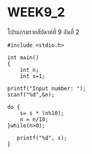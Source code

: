 # WEEK9_2
โปรแกรมรายสัปดาห์ที่ 9 อันที่ 2

    #include <stdio.h>

    int main()
    {
        int n;
        int s=1;
    
    printf("Input number: ");
    scanf("%d",&n);

    do {
        s= s * (n%10);
        n = n/10;
    }while(n>0);

       printf("%d", s);
    }
